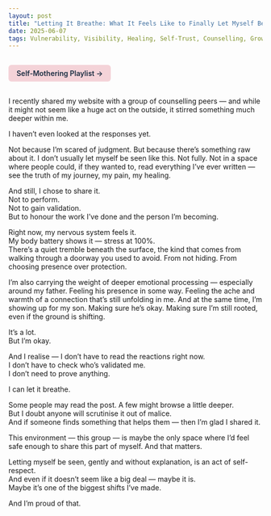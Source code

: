 ```yaml
---
layout: post
title: "Letting It Breathe: What It Feels Like to Finally Let Myself Be Seen"
date: 2025-06-07
tags: Vulnerability, Visibility, Healing, Self-Trust, Counselling, Growth
---
```


<a href="https://music.youtube.com/playlist?list=PLuO5E1rh5RqIzePJeOjdXo62gwnYJ748_&si=NvtF0mzI9Sx2IoPu&shuffle=1" 
   target="_blank" 
   class="back-button"
   style="display:inline-block; margin: 1rem auto; background-color: #F4D3D8; color: #1A2D41; padding: 0.5rem 1rem; border-radius: 6px; font-weight: 600; text-decoration: none;">
  Self‑Mothering Playlist →
</a>

I recently shared my website with a group of counselling peers — and while it might not seem like a huge act on the outside, it stirred something much deeper within me.

I haven’t even looked at the responses yet.

Not because I’m scared of judgment. But because there’s something raw about it. I don’t usually let myself be seen like this. Not fully. Not in a space where people could, if they wanted to, read everything I’ve ever written — see the truth of my journey, my pain, my healing.

And still, I chose to share it.  
Not to perform.  
Not to gain validation.  
But to honour the work I’ve done and the person I’m becoming.

Right now, my nervous system feels it.  
My body battery shows it — stress at 100%.  
There’s a quiet tremble beneath the surface, the kind that comes from walking through a doorway you used to avoid. From not hiding. From choosing presence over protection.

I’m also carrying the weight of deeper emotional processing — especially around my father. Feeling his presence in some way. Feeling the ache and warmth of a connection that’s still unfolding in me. And at the same time, I’m showing up for my son. Making sure he’s okay. Making sure I’m still rooted, even if the ground is shifting.

It’s a lot.  
But I’m okay.

And I realise — I don’t have to read the reactions right now.  
I don’t have to check who’s validated me.  
I don’t need to prove anything.

I can let it breathe.

Some people may read the post. A few might browse a little deeper.  
But I doubt anyone will scrutinise it out of malice.  
And if someone finds something that helps them — then I’m glad I shared it.

This environment — this group — is maybe the only space where I’d feel safe enough to share this part of myself. And that matters.

Letting myself be seen, gently and without explanation, is an act of self-respect.  
And even if it doesn’t seem like a big deal — maybe it is.  
Maybe it’s one of the biggest shifts I’ve made.

And I’m proud of that.